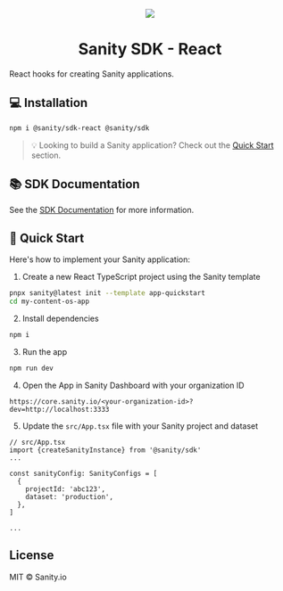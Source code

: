 <p align="center">
  <a href="https://sanity.io">
    <img src="https://cdn.sanity.io/images/3do82whm/next/1dfce9dde7a62ccaa8e8377254a1e919f6c07ad3-128x128.svg" />
  </a>
  <h1 align="center">Sanity SDK - React</h1>
</p>

React hooks for creating Sanity applications.

## 💻 Installation

```bash
npm i @sanity/sdk-react @sanity/sdk
```

> 💡 Looking to build a Sanity application? Check out the [Quick Start](#quick-start) section.

## 📚 SDK Documentation

See the [SDK Documentation](https://sdk-docs.sanity.dev) for more information.

## 🚀 Quick Start

Here's how to implement your Sanity application:

1. Create a new React TypeScript project using the Sanity template

```bash
pnpx sanity@latest init --template app-quickstart
cd my-content-os-app
```

2. Install dependencies

```bash
npm i
```

3. Run the app

```bash
npm run dev
```

4. Open the App in Sanity Dashboard with your organization ID

```
https://core.sanity.io/<your-organization-id>?dev=http://localhost:3333
```

5. Update the `src/App.tsx` file with your Sanity project and dataset

```tsx
// src/App.tsx
import {createSanityInstance} from '@sanity/sdk'
...

const sanityConfig: SanityConfigs = [
  {
    projectId: 'abc123',
    dataset: 'production',
  },
]

...
```

## License

MIT © Sanity.io
